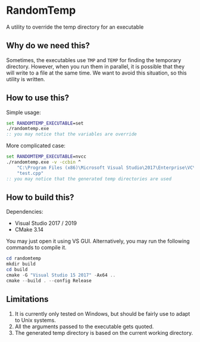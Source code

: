 # RandomTemp
A utility to override the temp directory for an executable

## Why do we need this?
Sometimes, the executables use `TMP` and `TEMP` for finding the temporary directory. However, when you run them in parallel, it is possible that they will write to a file at the same time. We want to avoid this situation, so this utility is written.

## How to use this?
Simple usage:
```cmd
set RANDOMTEMP_EXECUTABLE=set
./randomtemp.exe
:: you may notice that the variables are override
```

More complicated case:
```cmd
set RANDOMTEMP_EXECUTABLE=nvcc
./randomtemp.exe -v -ccbin ^
    "C:\Program Files (x86)\Microsoft Visual Studio\2017\Enterprise\VC\Tools\MSVC\14.11.25503\bin\HostX64\x64\cl.exe" ^
    "test.cpp"
:: you may notice that the generated temp directories are used
```

## How to build this?
Dependencies:
- Visual Studio 2017 / 2019
- CMake 3.14

You may just open it using VS GUI. Alternatively, you may run the following commands to compile it.
```powershell
cd randomtemp
mkdir build
cd build
cmake -G "Visual Studio 15 2017" -Ax64 ..
cmake --build . --config Release
```

## Limitations
1. It is currently only tested on Windows, but should be fairly use to adapt to Unix systems.
2. All the arguments passed to the executable gets quoted.
3. The generated temp directory is based on the current working directory.
